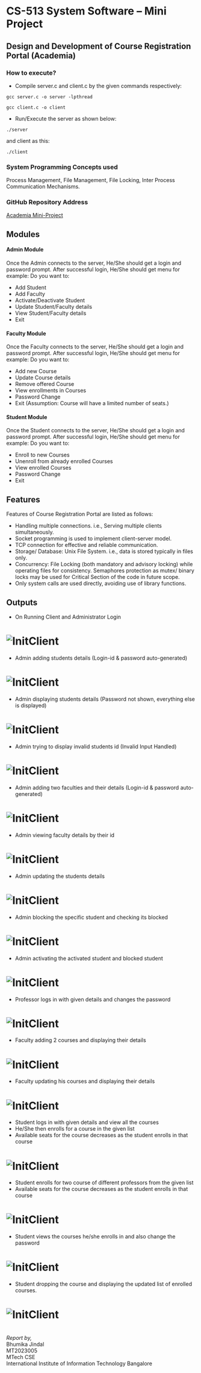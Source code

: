 # CS-513 System Software – Mini Project

## Design and Development of Course Registration Portal (Academia)

### How to execute?

- Compile server.c and client.c by the given commands respectively:

```
gcc server.c -o server -lpthread
```

```
gcc client.c -o client
```

- Run/Execute the server as shown below:

```
./server 
```

and client as this:

```
./client
```

### System Programming Concepts used
Process Management, File Management, File Locking, Inter Process Communication Mechanisms. 

### GitHub Repository Address 
[Academia Mini-Project](https://github.com/bhumika-16/Software_Systems/tree/main/Academia)

## Modules

#### Admin Module
Once the Admin connects to the server, He/She should get a login and password prompt. 
After successful login, He/She should get menu for example:
Do you want to:
- Add Student
- Add Faculty
- Activate/Deactivate Student
- Update Student/Faculty details
- View Student/Faculty details
- Exit

#### Faculty Module
Once the Faculty connects to the server, He/She should get a login and password prompt.
After successful login, He/She should get menu for example:
Do you want to:
- Add new Course
- Update Course details
- Remove offered Course
- View enrollments in Courses
- Password Change
- Exit
(Assumption: Course will have a limited number of seats.)

#### Student Module
Once the Student connects to the server, He/She should get a login and password prompt.
After successful login, He/She should get menu for example:
Do you want to:
- Enroll to new Courses
- Unenroll from already enrolled Courses
- View enrolled Courses
- Password Change
- Exit


## Features
Features of Course Registration Portal are listed as follows:
- Handling multiple connections. i.e., Serving multiple clients simultaneously.
- Socket programming is used to implement client-server model.
- TCP connection for effective and reliable communication.
- Storage/ Database: Unix File System. i.e., data is stored typically in files only.
- Concurrency: File Locking (both mandatory and advisory locking) while operating files for consistency.
Semaphores protection as mutex/ binary locks may be used for Critical Section of the code in future scope.
- Only system calls are used directly, avoiding use of library functions.

## Outputs

- On Running Client and Administrator Login
# ![InitClient](./Output/Sreenshot1.png)

- Admin adding students details (Login-id & password auto-generated)
# ![InitClient](./Output/Sreenshot2.png)

- Admin displaying students details (Password not shown, everything else is displayed)
# ![InitClient](./Output/Sreenshot3.png)

- Admin trying to display invalid students id (Invalid Input Handled)
# ![InitClient](./Output/Sreenshot4.png)

- Admin adding two faculties and their details (Login-id & password auto-generated)
# ![InitClient](./Output/Sreenshot5.png)

- Admin viewing faculty details by their id 
# ![InitClient](./Output/Sreenshot6.png)

- Admin updating the students details
# ![InitClient](./Output/Sreenshot7.png)

- Admin blocking the specific student and checking its blocked
# ![InitClient](./Output/Sreenshot8.png)

- Admin activating the activated student and blocked student
# ![InitClient](./Output/Sreenshot9.png)

- Professor logs in with given details and changes the password
# ![InitClient](./Output/Sreenshot10.png)

- Faculty adding 2 courses and displaying their details
# ![InitClient](./Output/Sreenshot11.png)

- Faculty updating his courses and displaying their details
# ![InitClient](./Output/Sreenshot12.png)

- Student logs in with given details and view all the courses
- He/She then enrolls for a course in the given list
- Available seats for the course decreases as the student enrolls in that course
# ![InitClient](./Output/Sreenshot13.png)

- Student enrolls for two course of different professors from the given list
- Available seats for the course decreases as the student enrolls in that course
# ![InitClient](./Output/Sreenshot14.png)

- Student views the courses he/she enrolls in and also change the password
# ![InitClient](./Output/Sreenshot15.png)

- Student dropping the course and displaying the updated list of enrolled courses.
# ![InitClient](./Output/Sreenshot16.png)


<br> 
<i>Report by, </i> <br/>
Bhumika Jindal <br/>
MT2023005 <br/>
MTech CSE <br/>
International Institute of Information Technology Bangalore <br/>
